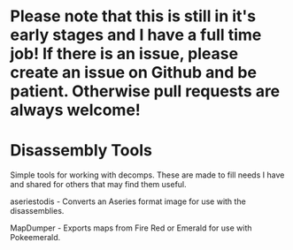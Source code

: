 # Please note that this is still in it's early stages and I have a full time job! If there is an issue, please create an issue on Github and be patient. Otherwise pull requests are always welcome!

# Disassembly Tools
Simple tools for working with decomps. These are made to fill needs I have and shared for others that may find them useful.

aseriestodis - Converts an Aseries format image for use with the disassemblies.

MapDumper - Exports maps from Fire Red or Emerald for use with Pokeemerald.
